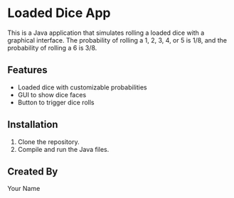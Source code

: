 # Loaded Dice App

This is a Java application that simulates rolling a loaded dice with a graphical interface. 
The probability of rolling a 1, 2, 3, 4, or 5 is 1/8, and the probability of rolling a 6 is 3/8.

## Features
- Loaded dice with customizable probabilities
- GUI to show dice faces
- Button to trigger dice rolls

## Installation
1. Clone the repository.
2. Compile and run the Java files.

## Created By
Your Name
